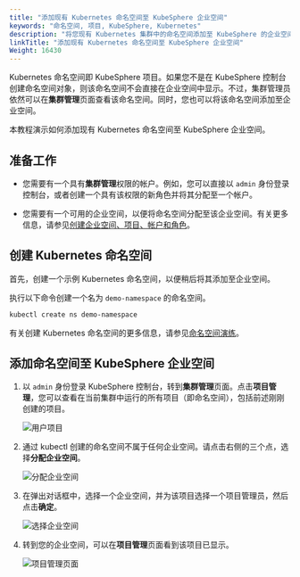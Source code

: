 ```yaml
---
title: "添加现有 Kubernetes 命名空间至 KubeSphere 企业空间"
keywords: "命名空间, 项目, KubeSphere, Kubernetes"
description: "将您现有 Kubernetes 集群中的命名空间添加至 KubeSphere 的企业空间。"
linkTitle: "添加现有 Kubernetes 命名空间至 KubeSphere 企业空间"
Weight: 16430
---
```


Kubernetes 命名空间即 KubeSphere 项目。如果您不是在 KubeSphere 控制台创建命名空间对象，则该命名空间不会直接在企业空间中显示。不过，集群管理员依然可以在**集群管理**页面查看该命名空间。同时，您也可以将该命名空间添加至企业空间。

本教程演示如何添加现有 Kubernetes 命名空间至 KubeSphere 企业空间。

## 准备工作

- 您需要有一个具有**集群管理**权限的帐户。例如，您可以直接以 `admin` 身份登录控制台，或者创建一个具有该权限的新角色并将其分配至一个帐户。

- 您需要有一个可用的企业空间，以便将命名空间分配至该企业空间。有关更多信息，请参见[创建企业空间、项目、帐户和角色](../../../quick-start/create-workspace-and-project/)。

## 创建 Kubernetes 命名空间

首先，创建一个示例 Kubernetes 命名空间，以便稍后将其添加至企业空间。

执行以下命令创建一个名为 `demo-namespace` 的命名空间。

```bash
kubectl create ns demo-namespace
```

有关创建 Kubernetes 命名空间的更多信息，请参见[命名空间演练](https://kubernetes.io/zh/docs/tasks/administer-cluster/namespaces-walkthrough/)。

## 添加命名空间至 KubeSphere 企业空间

1. 以 `admin` 身份登录 KubeSphere 控制台，转到**集群管理**页面。点击**项目管理**，您可以查看在当前集群中运行的所有项目（即命名空间），包括前述刚刚创建的项目。

   ![用户项目](/images/docs/zh-cn/faq/access-control-and-account-management/add-kubernetes-namespace-to-kubesphere-workspace/user-projects.PNG)

2. 通过 kubectl 创建的命名空间不属于任何企业空间。请点击右侧的三个点，选择**分配企业空间**。

   ![分配企业空间](/images/docs/zh-cn/faq/access-control-and-account-management/add-kubernetes-namespace-to-kubesphere-workspace/assign-workspace.PNG)

3. 在弹出对话框中，选择一个企业空间，并为该项目选择一个项目管理员，然后点击**确定**。

   ![选择企业空间](/images/docs/zh-cn/faq/access-control-and-account-management/add-kubernetes-namespace-to-kubesphere-workspace/select-workspace.PNG)

4. 转到您的企业空间，可以在**项目管理**页面看到该项目已显示。

   ![项目管理页面](/images/docs/zh-cn/faq/access-control-and-account-management/add-kubernetes-namespace-to-kubesphere-workspace/project-page.PNG)

